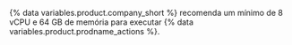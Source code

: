 {% data variables.product.company_short %} recomenda um mínimo de 8 vCPU e 64 GB de memória para executar {% data variables.product.prodname_actions %}.
